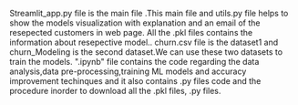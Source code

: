 Streamlit_app.py file is the main file .This main file and utils.py file helps to show the models visualization with explanation and an email of the resepected customers in web page.
All the .pkl files contains the information about resepective model..
churn.csv file is the dataset1 and churn_Modeling is the second dataset.We can use these two datasets to train the models.
".ipynb" file contains the code regarding the data analysis,data pre-processing,training ML models and accuracy improvement techinques and it also contains .py files code and the procedure inorder to download all the .pkl files, .py files.
